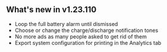 ## What's new in v1.23.110
* Loop the full battery alarm until dismissed
* Choose or change the charge/discharge notification tones
* No more ads as many people asked to get rid of them
* Export system configuration for printing in the Analytics tab
